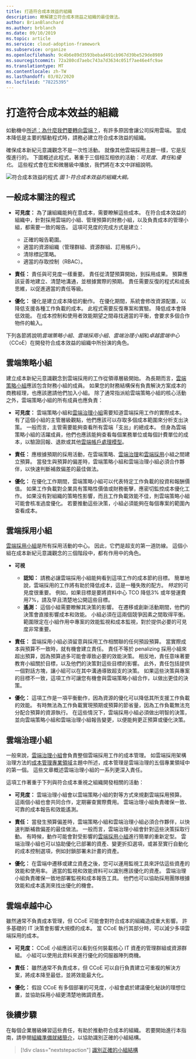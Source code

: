 ```yaml
---
title: 打造符合成本效益的組織
description: 瞭解建立符合成本效益之組織的最佳做法。
author: BrianBlanchard
ms.author: brblanch
ms.date: 09/10/2019
ms.topic: article
ms.service: cloud-adoption-framework
ms.subservice: organize
ms.openlocfilehash: 9c4b6e89d3593bebad491cb967d39be529de8989
ms.sourcegitcommit: 72a280cd7aebc743a7d3634c051f7ae46e4fc9ae
ms.translationtype: MT
ms.contentlocale: zh-TW
ms.lasthandoff: 03/02/2020
ms.locfileid: "78225395"
---
```

# <a name="build-a-cost-conscious-organization"></a>打造符合成本效益的組織

如動機中[所述：為什麼我們要轉向雲端？](../strategy/motivations.md)，有許多原因會讓公司採用雲端。 當成本降低是主要的驅動程式時，請務必建立符合成本效益的組織。

確保成本新紀元意識觀念不是一次性活動。 就像其他雲端採用主題一樣，它是反復進行的。 下圖概述此程式，著重于三個相互相依的活動：*可見度*、*責任*和*優化*。 這些程式會在宏和微層級中播放，我們將在本文中詳細說明。

![符合成本效益的程式](../_images/ready/cost-optimization-process.png)
*圖 1-符合成本效益的組織大綱。*

## <a name="general-cost-conscious-processes"></a>一般成本關注的程式

- **可見度：** 為了讓組織能夠在意成本，需要瞭解這些成本。 在符合成本效益的組織中，針對採用雲端的小組、管理預算的財務小組，以及負責成本的管理小組，都需要一致的報告。 這項可見度的完成方式是建立：
  - 正確的報告範圍。
  - 適當的資源組織（管理群組、資源群組、訂用帳戶）。
  - 清除標記策略。
  - 適當的存取控制（RBAC）。

- **責任：** 責任與可見度一樣重要。 責任從清楚預算開始，到採用成果。 預算應該妥善地建立、清楚地溝通，並根據實際的預期。 責任需要反復的程式和成長思維，以促進適當的責任等級。

- **優化：** 優化是建立成本降低的動作。 在優化期間，系統會修改資源配置，以降低支援各種工作負載的成本。 此程式需要反復專案和實驗。 降低成本會降低效能。 在成本控制和使用者效能期望之間尋找適當的平衡，會要求多個合作物件的輸入。

下列各節將說明*雲端策略小組*、*雲端採用小組*、*雲端治理小組*和*卓越雲端中心*（CCoE）在開發符合成本效益的組織中所扮演的角色。

## <a name="cloud-strategy-team"></a>雲端策略小組

建立成本新紀元意識觀念到雲端採用的工作從領導層級開始。 為長期而言，[雲端策略小組](./cloud-strategy.md)應該包含財務小組的成員。 如果您的財務結構保有負責解決方案成本的商務經理，也應該邀請他們加入小組。 除了通常指派給雲端策略小組的核心活動之外，雲端策略小組的所有成員也應負責：

- **可見度：** 雲端策略小組和[雲端治理小組](./cloud-governance.md)需要知道雲端採用工作的實際成本。 有了這個小組的主管層級觀點，他們應該可以存取多個成本範圍來分析支出決策。 一般而言，主管需要能夠查看所有雲端「支出」的總成本。 但身為雲端策略小組的活躍成員，他們也應該能夠查看每個業務單位或每個計費單位的成本，以驗證回報、退款或其他[雲端帳戶處理模型](../strategy/cloud-accounting.md)。

- **責任：** 應根據預期的採用活動，在雲端策略、[雲端治理](./cloud-governance.md)和[雲端採用](./cloud-adoption.md)小組之間建立預算。 當發生與預算的偏差時，雲端策略小組和雲端治理小組必須合作夥伴，以快速判斷補救偏差的最佳做法。

- **優化：** 在優化工作期間，雲端策略小組可以代表特定工作負載的投資和報酬價值。 如果工作負載對企業具有策略性價值或財務衝擊，應密切監控成本優化工作。 如果沒有對組織的策略性影響，而且工作負載效能不佳，則雲端策略小組可能會核准過度優化。 若要推動這些決策，小組必須能夠在每個專案的範圍內查看成本。

## <a name="cloud-adoption-team"></a>雲端採用小組

[雲端採用小組](./cloud-adoption.md)是所有採用活動的中心。 因此，它們是超支的第一道防線。 這個小組在成本新紀元意識觀念的三個階段中，都有作用中的角色。

- **可視**

  - **認知：** 請務必讓雲端採用小組能夠看到這項工作的成本節約目標。 簡單地說，雲端採用的工作將有助於降低成本，這是一種失敗的配方。 *特定*的可見度很重要。 例如，如果目標是要將資料中心 TCO 降低3% 或年營運費用7%，請及早且清楚地公開這些目標。
  - **遙測：** 這個小組需要瞭解其決策的影響。 在遷移或創新活動期間，他們的決策會直接影響成本和效能。 小組必須在這兩個競爭因素之間取得平衡。 範圍限定在小組作用中專案的效能監視和成本監視，對於提供必要的可見度非常重要。

- **責任：** 雲端採用小組必須留意與採用工作相關聯的任何預設預算。 當實際成本與預算不一致時，就有機會建立責任。 責任不等於 penalizing 採用小組來超出預算，因為預算過多可能會導致必要的效能決策。 相反地，責任意味著要教育小組關於目標，以及他們的決策對這些目標的影響。 此外，責任包括提供一個對話方塊，讓小組可以在其中溝通導致超支的決策。 如果這些決策與專案的目標不一致，這項工作可讓您有機會與雲端策略小組合作，以做出更佳的決策。

- **優化：** 這項工作是一項平衡動作，因為資源的優化可以降低其所支援工作負載的效能。 有時無法為工作負載實現預期或預算的節省量，因為工作負載無法充分配合預算的資源執行。 在這些情況下，雲端採用小組必須做出明智的決策，並向雲端策略小組和雲端治理小組報告變更，以便能夠更正預算或優化決策。

## <a name="cloud-governance-team"></a>雲端治理小組

一般來說，[雲端治理小組](./cloud-governance.md)會負責整個雲端採用工作的成本管理。 如雲端採用架構治理方法的[成本管理專業領域](../govern/cost-management/index.md)主題中所述，成本管理是雲端治理的五個專業領域中的第一個。 這些文章概述雲端治理小組的一系列更深入責任。

這項工作著重于下列與符合成本重視之組織開發相關的活動：

- **可見度：** 雲端治理小組會以雲端策略小組的對等方式來規劃雲端採用預算。 這兩個小組也會共同合作，定期審查實際費用。 雲端治理小組負責確保一致、可靠的成本報告和效能遙測。

- **責任：** 當發生預算偏差時，雲端策略小組和雲端治理小組必須合作夥伴，以快速判斷補救偏差的最佳做法。 一般而言，雲端治理小組會針對這些決策採取行動。 有時候，動作可能會對受影響的[雲端採用小組](./cloud-adoption.md)進行簡單的重新定型。 雲端治理小組也可以協助優化已部署的資產、變更折扣選項，或甚至實行自動化的成本控制選項，例如封鎖部署未計畫的資產。

- **優化：** 在雲端中遷移或建立資產之後，您可以運用監視工具來評估這些資產的效能和使用率。 適當的監視和效能資料可以識別應該優化的資產。 雲端治理小組負責確保一致地部署監視和成本報告工具。 他們也可以協助採用團隊根據效能和成本遙測來找出優化的機會。

## <a name="cloud-center-of-excellence"></a>雲端卓越中心

雖然通常不負責成本管理，但 CCoE 可能會對符合成本的組織造成重大影響。 許多基礎的 IT 決策會影響大規模的成本。 當 CCoE 執行其部分時，可以減少多項雲端採用的成本。

- **可見度：** CCoE 小組應該可以看到任何裝載核心 IT 資產的管理群組或資源群組。 小組可以使用此資料來進行優化的伺服器陣列商機。

- **責任：** 雖然通常不負責成本，但 CCoE 可以自行負責建立可重複的解決方案，將成本降至最低，並將效能最大化。

- **優化：** 假設 CCoE 有多個部署的可見度，小組會處於建議優化秘訣的理想位置，並協助採用小組更清楚地微調資產。

## <a name="next-steps"></a>後續步驟

在每個企業層級練習這些責任，有助於推動符合成本的組織。 若要開始進行本指南，請參閱[組織準備就緒簡介](./index.md)，以協助識別正確的小組結構。

> [!div class="nextstepaction"]
> [識別正確的小組結構](./index.md)
